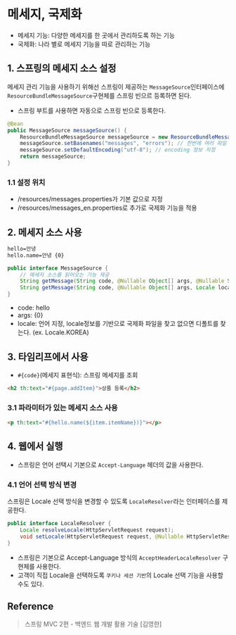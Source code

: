 # 메세지, 국제화
- 메세지 기능: 다양한 메세지를 한 곳에서 관리하도록 하는 기능
- 국제화: 나라 별로 메세지 기능을 따로 관리하는 기능

## 1. 스프링의 메세지 소스 설정
메세지 관리 기능을 사용하기 위해선 스프링이 제공하는 `MessageSource`인터페이스에 `ResourceBundleMessageSource`구현체를 스프링 빈으르 등록하면 된다.
- 스프링 부트를 사용하면 자동으로 스프링 빈으로 등록한다.
```java
@Bean
public MessageSource messageSource() {
    ResourceBundleMessageSource messageSource = new ResourceBundleMessageSource();
    messageSource.setBasenames("messages", "errors"); // 한번에 여러 파일 지정 가능
    messageSource.setDefaultEncoding("utf-8"); // encoding 정보 지정
    return messageSource;
}
```
### 1.1 설정 위치
- /resources/messages.properties가 기본 값으로 지정
- /resources/messages_en.properties로 추가로 국제화 기능을 적용

## 2. 메세지 소스 사용

```html
hello=안녕 
hello.name=안녕 {0}
```

```java
public interface MessageSource {
    // 메세지 소스를 읽어오는 기능 제공
    String getMessage(String code, @Nullable Object[] args, @Nullable String defaultMessage, Locale locale);
    String getMessage(String code, @Nullable Object[] args, Locale locale) throws NoSuchMessageException;   // 메세지가 없는 경우 NoSuchMessageException 예외 발생
}
```
- code: hello
- args: {0}
- locale: 언어 지정, locale정보를 기반으로 국제화 파일을 찾고 없으면 디폴트를 찾는다. (ex. Locale.KOREA)

## 3. 타임리프에서 사용
- `#{code}`(메세지 표현식): 스프링 메세지를 조회
```html
<h2 th:text="#{page.addItem}">상품 등록</h2>
```

### 3.1 파라미터가 있는 메세지 소스 사용
```html
<p th:text="#{hello.name(${item.itemName})}"></p>
```

## 4. 웹에서 실행
- 스프링은 언어 선택시 기본으로 `Accept-Language` 헤더의 값을 사용한다.

### 4.1 언어 선택 방식 변경
스프링은 Locale 선택 방식을 변경할 수 있도록 `LocaleResolver`라는 인터페이스를 제공한다.
```java
public interface LocaleResolver {
    Locale resolveLocale(HttpServletRequest request);
    void setLocale(HttpServletRequest request, @Nullable HttpServletResponse response, @Nullable Locale locale);
}
```
- 스프링은 기본으로 Accept-Language 방식의 `AcceptHeaderLocaleResolver` 구현체를 사용한다.
- 고객이 직접 Locale을 선택하도록 `쿠키나 세션 기반`의 Locale 선택 기능을 사용할 수도 있다.

## Reference
> 스프링 MVC 2편 - 백엔드 웹 개발 활용 기술 [김영한]
